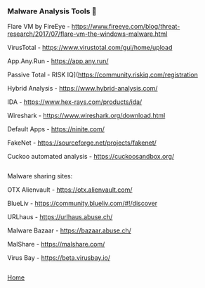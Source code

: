 ### Malware Analysis Tools 🦠

Flare VM by FireEye - https://www.fireeye.com/blog/threat-research/2017/07/flare-vm-the-windows-malware.html

VirusTotal - https://www.virustotal.com/gui/home/upload

App.Any.Run - https://app.any.run/

Passive Total - RISK IQ](https://community.riskiq.com/registration

Hybrid Analysis - https://www.hybrid-analysis.com/

IDA - https://www.hex-rays.com/products/ida/

Wireshark - https://www.wireshark.org/download.html

Default Apps - https://ninite.com/

FakeNet - https://sourceforge.net/projects/fakenet/

Cuckoo automated analysis - https://cuckoosandbox.org/

```

```

Malware sharing sites: 

OTX Alienvault - https://otx.alienvault.com/

BlueLiv - https://community.blueliv.com/#!/discover

URLhaus - https://urlhaus.abuse.ch/

Malware Bazaar - https://bazaar.abuse.ch/

MalShare - https://malshare.com/

Virus Bay - https://beta.virusbay.io/

```

```
[Home](https://github.com/WilliamThomas-sec/Opensource-tools/)
